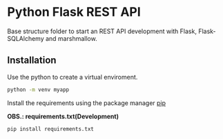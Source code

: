 # Python Flask REST API

Base structure folder to start an REST API development with Flask, Flask-SQLAlchemy and marshmallow.


## Installation

Use the python to create a virtual enviroment.

```bash
python -m venv myapp
```

Install the requirements using the package manager [pip](https://pip.pypa.io/en/stable/)

**OBS.: requirements.txt(Development)**

```bash
pip install requirements.txt
```
